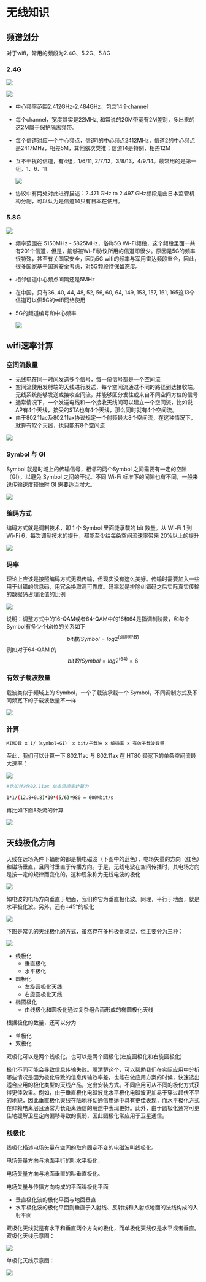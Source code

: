 

# 无线知识

## 频谱划分

对于wifi，常用的频段为2.4G、5.2G、5.8G

### 2.4G

![](media/image-20230423104938462.png)

![](media/image-20230423111454126.png)

- 中心频率范围2.412GHz-2.484GHz，包含14个channel

- 每个channel，宽度其实是22MHz, 和常说的20M带宽有2M差别，多出来的这2M属于保护隔离频带。

- 每个信道对应一个中心频点，信道1的中心频点2412MHz，信道2的中心频点是2417MHz，相差5M，其他依次类推；信道14是特例，相差12M

- 互不干扰的信道，有4组，1/6/11, 2/7/12，3/8/13，4/9/14。最常用的是第一组，1、6、11

  ![](media/image-20230423110217133.png)

- 协议中有两处对此进行描述：2.471 GHz to 2.497 GHz频段是由日本监管机构分配，可以认为是信道14只有日本在使用。

### 5.8G

![](media/image-20230423145154878.png)

- 频率范围在 5150MHz - 5825MHz，俗称5G Wi-Fi频段，这个频段里面一共有201个信道，但是，能够被Wi-Fi协议所用的信道却很少。原因是5G的频率很特殊，甚至有关国家安全，因为5G wifi的频率与军用雷达频段重合，因此，很多国家基于国家安全考虑，对5G频段持保留态度。

- 相邻信道中心频点间隔还是5MHz

- 在中国，只有36, 40, 44, 48, 52, 56, 60, 64, 149, 153, 157, 161, 165这13个信道可以供5G的wifi网络使用

- 5G的频道编号和中心频率

  ![](media/image-20230423111842001.png)

## wifi速率计算

### 空间流数量

- 无线电在同一时间发送多个信号，每一份信号都是一个空间流
- 空间流使用发射端的天线进行发送，每个空间流通过不同的路径到达接收端。无线系统能够发送或接收空间流，并能够区分发往或来自不同空间方位的信号
- 通常情况下，一个发送电线和一个接收天线间可以建立一个空间流，比如说AP有4个天线，接受的STA也有4个天线，那么同时就有4个空间流。
- 由于802.11ac及802.11ax协议规定一个射频最大8个空间流，在这种情况下，就算有12个天线，也只能有8个空间流

![](media/image-20230423161054620.png)

### Symbol 与 GI

Symbol 就是时域上的传输信号，相邻的两个Symbol 之间需要有一定的空隙（GI），以避免 Symbol 之间的干扰。不同 Wi-Fi 标准下的间隙也有不同，一般来说传输速度较快时 GI 需要适当增大。

![](media/image-20230423161308315.png)

### 编码方式

编码方式就是调制技术，即 1 个 Symbol 里面能承载的 bit 数量。从 Wi-Fi 1 到 Wi-Fi 6，每次调制技术的提升，都能至少给每条空间流速率带来 20%以上的提升

![](media/image-20230423161338113.png)

### 码率

理论上应该是按照编码方式无损传输，但现实没有这么美好。传输时需要加入一些用于纠错的信息码，用冗余换取高可靠度。码率就是排除纠错码之后实际真实传输的数据码占理论值的比例

![](media/image-20230423161552508.png)

说明：调整方式中的16-QAM或者64-QAM中的16和64是指调制阶数，和每个Symbol有多少个bit位的关系如下
$$
bit数/Symbol=log2^(调制阶数)
$$
例如对于64-QAM 的
$$
bit数/Symbol=log2^(64) = 6
$$


### 有效子载波数量

载波类似于频域上的 Symbol，一个子载波承载一个 Symbol，不同调制方式及不同频宽下的子载波数量不一样

![](media/image-20230423161640683.png)

### 计算

```
MIMO数 x 1/（symbol+GI） x bit/子载波 x 编码率 x 有效子载波数量
```

至此，我们可以计算一下 802.11ac 与 802.11ax 在 HT80 频宽下的单条空间流最大速率：

![](media/image-20230423161835347.png)

```bash
#比如针对802.11ax 单条流速率计算为

1*1/(12.8+0.8)*10*(5/6)*980 = 600Mbit/s
```

再比如下面8条流的计算

![](media/image-20230423163156215.png)

## 天线极化方向

天线在远场条件下辐射的都是横电磁波（下图中的蓝色），电场矢量的方向（红色）和磁场垂直，且同时垂直于传播方向。于是，无线电波在空间传播时，其电场方向是按一定的规律而变化的，这种现象称为无线电波的极化

![](media/2356.gif)

如电波的电场方向垂直于地面，我们称它为垂直极化波。同理，平行于地面，就是水平极化波。另外，还有±45°的极化

![](media/image-20230601090018666.png)

下图是常见的天线极化的方式，虽然存在多种极化类型，但主要分为三种：

![](media/image-20230601084118459.png)



- 线极化
  - 垂直极化
  - 水平极化
- 圆极化
  - 左旋圆极化天线
  - 右旋圆极化天线
- 椭圆极化 
  - 由线极化和圆极化通过复杂组合而形成的椭圆极化天线

根据极化的数量，还可以分为

- 单极化
- 双极化

双极化可以是两个线极化，也可以是两个圆极化(左旋圆极化和右旋圆极化)

极化不同可能会导致信息传输失败。理清楚这个，可以帮助我们在实际应用中分析哪些情况是因为极化导致的信息传输效率差，也能在做应用方案的时候，快速选出适合应用的极化类型的天线产品，定出安装方式。不同应用可从不同的极化方式获得更佳效果。例如，由于垂直极化电磁波比水平极化电磁波更加易于穿过起伏不平的地貌，因此垂直极化天线在陆地移动通信用途中具有更佳表现，而水平极化方式在仰赖电离层且通常为长距离通信的用途中表现更好。此外，由于圆极化通常可更佳地缓解卫星定向偏移导致的衰弱，因此圆极化常应用于卫星通信。

### 线极化

线极化描述电场矢量在空间的取向固定不变的电磁波叫线极化。

电场矢量方向与地面平行的叫水平极化，

电场矢量方向与地面垂直的叫垂直极化。

电场矢量与传播方向构成的平面叫极化平面

- 垂直极化波的极化平面与地面垂直
- 水平极化波的极化平面则垂直于入射线、反射线和入射点地面的法线构成的入射平面



双极化天线就是有水平和垂直两个方向的极化，而单极化天线仅是水平或者垂直。双极化天线示意图：

![](media/image-20230601085035885.png)

单极化天线示意图：

![](media/image-20230601085102201.png)